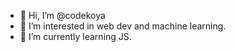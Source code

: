- 👋 Hi, I’m @codekoya
- 👀 I’m interested in web dev and machine learning.  
- 🌱 I’m currently learning JS. 


<!---
codekoya/codekoya is a ✨ special ✨ repository because its `README.md` (this file) appears on your GitHub profile.
You can click the Preview link to take a look at your changes.
--->
